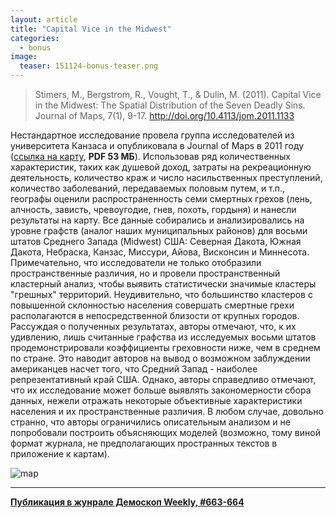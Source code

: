 ```yaml
---
layout: article
title: "Capital Vice in the Midwest"
categories: 
  - bonus
image:
  teaser: 151124-bonus-teaser.png
---
```


> Stimers, M., Bergstrom, R., Vought, T., & Dulin, M. (2011). Capital Vice in the Midwest: The Spatial Distribution of the Seven Deadly Sins. Journal of Maps, 7(1), 9-17. http://doi.org/10.4113/jom.2011.1133

Нестандартное исследование провела группа исследователей из университета Канзаса и опубликовала в Journal of Maps в 2011 году ([ссылка на карту](http://www.journalofmaps.com/map_depository/namerica/Stimers_Seven_1271971348.pdf), **PDF 53 МБ**). Использовав ряд количественных характеристик, таких как душевой доход, затраты на рекреационную деятельность, количество краж и число насильственных преступлений, количество заболеваний, передаваемых половым путем, и т.п., географы оценили распространенность семи смертных грехов (лень, алчность, зависть, чревоугодие, гнев, похоть, гордыня) и нанесли результаты на карту. Все данные собирались и анализировались на уровне графств (аналог наших муниципальных районов) для восьми штатов Среднего Запада (Midwest) США: Северная Дакота, Южная Дакота, Небраска, Канзас, Миссури, Айова, Висконсин и Миннесота. Примечательно, что исследователи не только отобразили пространственные различия, но и провели пространственный кластерный анализ, чтобы выявить статистически значимые кластеры "грешных" территорий. Неудивительно, что большинство кластеров с повышенной склонностью населения совершать смертные грехи располагаются в непосредственной близости от крупных городов. Рассуждая о полученных результатах, авторы отмечают, что, к их удивлению, лишь считанные графства из исследуемых восьми штатов продемонстрировали коэффициенты греховности ниже, чем в среднем по стране. Это наводит авторов на вывод о возможном заблуждении американцев насчет того, что Средний Запад - наиболее репрезентативный край США. Однако, авторы справедливо отмечают, что их исследование может больше выявлять закономерности сбора данных, нежели отражать некоторые объективные характеристики населения и их пространственные различия. В любом случае, довольно странно, что авторы ограничились описательным анализом и не попробовали построить объясняющих моделей (возможно, тому виной формат журнала, не предполагающих пространных текстов в приложение к картам).

![map](/dem-digest/images/2015/663-fig-bonus.png)

***
**[Публикация в жунрале Демоскоп Weekly, #663-664](http://demoscope.ru/weekly/2015/0663/digest03.php)**